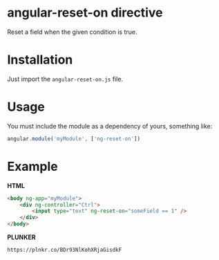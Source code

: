 # angular-reset-on directive
Reset a field when the given condition is true.

# Installation

Just import the `angular-reset-on.js` file.

# Usage

You must include the module as a dependency of yours, something like:

```Javascript
angular.module('myModule', ['ng-reset-on'])
```

# Example

**HTML**

```HTML
<body ng-app="myModule">
    <div ng-controller="Ctrl">
        <input type="text" ng-reset-on="someField == 1" />
    </div>
</body>
```

**PLUNKER**

```PLUNKER
https://plnkr.co/BDr93NlKohXRjaGisdkF
```
